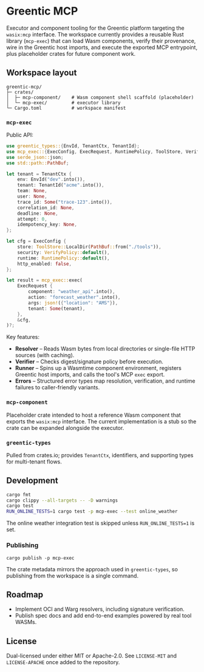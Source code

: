 # Greentic MCP

Executor and component tooling for the Greentic platform targeting the
`wasix:mcp` interface. The workspace currently provides a reusable Rust
library (`mcp-exec`) that can load Wasm components, verify their provenance,
wire in the Greentic host imports, and execute the exported MCP entrypoint,
plus placeholder crates for future component work.

## Workspace layout

```
greentic-mcp/
├─ crates/
│  ├─ mcp-component/    # Wasm component shell scaffold (placeholder)
│  └─ mcp-exec/         # executor library
└─ Cargo.toml           # workspace manifest
```

### `mcp-exec`

Public API:

```rust
use greentic_types::{EnvId, TenantCtx, TenantId};
use mcp_exec::{ExecConfig, ExecRequest, RuntimePolicy, ToolStore, VerifyPolicy};
use serde_json::json;
use std::path::PathBuf;

let tenant = TenantCtx {
    env: EnvId("dev".into()),
    tenant: TenantId("acme".into()),
    team: None,
    user: None,
    trace_id: Some("trace-123".into()),
    correlation_id: None,
    deadline: None,
    attempt: 0,
    idempotency_key: None,
};

let cfg = ExecConfig {
    store: ToolStore::LocalDir(PathBuf::from("./tools")),
    security: VerifyPolicy::default(),
    runtime: RuntimePolicy::default(),
    http_enabled: false,
};

let result = mcp_exec::exec(
    ExecRequest {
        component: "weather_api".into(),
        action: "forecast_weather".into(),
        args: json!({"location": "AMS"}),
        tenant: Some(tenant),
    },
    &cfg,
)?;
```

Key features:

- **Resolver** – Reads Wasm bytes from local directories or single-file HTTP sources (with caching).
- **Verifier** – Checks digest/signature policy before execution.
- **Runner** – Spins up a Wasmtime component environment, registers Greentic host imports, and calls the tool's MCP `exec` export.
- **Errors** – Structured error types map resolution, verification, and runtime failures to caller-friendly variants.

### `mcp-component`

Placeholder crate intended to host a reference Wasm component that exports the
`wasix:mcp` interface. The current implementation is a stub so the crate can be
expanded alongside the executor.

### `greentic-types`

Pulled from crates.io; provides `TenantCtx`, identifiers, and supporting types for multi-tenant flows.

## Development

```bash
cargo fmt
cargo clippy --all-targets -- -D warnings
cargo test
RUN_ONLINE_TESTS=1 cargo test -p mcp-exec --test online_weather
```

The online weather integration test is skipped unless `RUN_ONLINE_TESTS=1` is set.

### Publishing

```
cargo publish -p mcp-exec
```

The crate metadata mirrors the approach used in `greentic-types`, so publishing from the workspace is a single command.

## Roadmap

- Implement OCI and Warg resolvers, including signature verification.
- Publish spec docs and add end-to-end examples powered by real tool WASMs.

## License

Dual-licensed under either MIT or Apache-2.0. See `LICENSE-MIT` and
`LICENSE-APACHE` once added to the repository.
